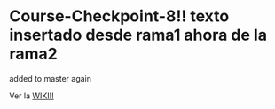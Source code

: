 # Course-Checkpoint-8!! texto insertado desde rama1 ahora de la rama2

added to master again


Ver la [WIKI!!](https://github.com/SoniaHarry/Course-Checkpoint-8/wiki)
